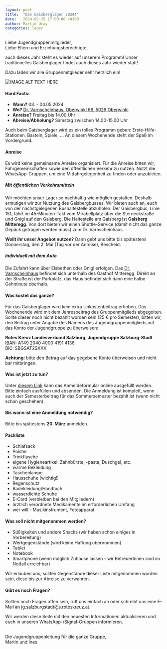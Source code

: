 ```yaml
---
layout: post
title:  "Das Gaisberglager 2024!"
date:   2024-02-25 17:00:00 +0100
author: Martin Uray
categories: lager
---
```


Liebe Jugendgruppenmitglieder,<br>
Liebe Eltern und Erziehungsberechtigte,

auch dieses Jahr steht es wieder auf unserem Programm! Unser traditionelles Gaisberglager findet auch dieses Jahr wieder statt!

Dazu laden wir alle Gruppenmitglieder sehr herzlich ein!

![IMAGE ALT TEXT HERE](https://www.red-angels.at/assets/header_gaisberg.JPG)

#### Hard Facts:
- **Wann?** 03. - 04.05.2024
- **Wo?** [Dr. Varnscheinhaus, Oberwinkl 66, 5026 Oberwinkl](https://goo.gl/maps/KCCQh1oP8bHLhGmK7)
- **Anreise?** Freitag bis 14.00 Uhr
- **Abreise/Abholung?** Samstag zwischen 14.00-15.00 Uhr


Auch beim Gaisberglager wird es ein tolles Programm geben: Erste-Hilfe-Stationen, Basteln, Spiele, ...
An diesem Wochenende steht der Spaß im Vordergrund.


#### Anreise
Es wird keine gemeinsame Anreise organisiert.
Für die Anreise bitten wir, Fahrgemeinschaften sowie den öffentlichen Verkehr zu nutzen.
Nutzt die WhatsApp-Gruppen, um eine Mitfahrgelegenheit zu finden oder anzubieten.

##### Mit öffentlichen Verkehrsmitteln
Wir möchten unser Lager so nachhaltig wie möglich gestalten.
Deshalb ermutigen wir zur Nutzung des Gaisbergbusses.
Wir bieten auch an, euch von der nächstgelegenen Bushaltestelle abzuholen.
Der Gaisbergbus, Linie 151, fährt im 45-Minuten-Takt vom Mirabellplatz über die Sterneckstraße und Gnigl auf den Gaisberg.
Die Haltestelle am Gaisberg ist **Gaisberg Mitteregg**.
Von dort bieten wir einen Shuttle-Service (damit nicht das ganze Gepäck getragen werden muss) zum Dr. Varnscheinhaus.

**Wollt ihr unser Angebot nutzen?** Dann gebt uns bitte bis spätestens Donnerstag, den 2. Mai (Tag vor der Anreise), Bescheid.


##### Individuell mit dem Auto
Die Zufahrt kann über Elsbethen oder Gnigl erfolgen. Das 
[Dr. Varnscheinhaus](https://goo.gl/maps/KCCQh1oP8bHLhGmK7) befindet sich unterhalb des Gasthof Mitteregg. Direkt an der Straße ist der Parkplatz, das Haus befindet sich dann eine halbe Gehminute oberhalb.

#### Was kostet das ganze?
Für das Gaisberglager wird kein extra Unkostenbeitrag erhoben. Das Wochenende wird mit dem Jahresbeitrag des Gruppenmitglieds abgegolten. Sollte dieser noch nicht bezahlt worden sein (25 € pro Semester), bitten wir, den Beitrag unter Angabe des Namens des Jugendgruppenmitglieds auf das Konto der Jugendgruppe zu überweisen:

**Rotes Kreuz Landesverband Salzburg, Jugendgruppe Salzburg-Stadt**<br>
    IBAN:  	AT49 2040 4000 4191 4136<br>
    BIC:     	SBGSAT2SXXX


**Achtung:** bitte den Betrag auf das gegebene Konto überweisen und nicht bar mitbringen.


#### Was ist jetzt zu tun?
Unter
[diesem Link](https://forms.office.com/e/dLKV71xF98)
kann das Anmeldeformular online ausgefüllt werden. Bitte einfach ausfüllen und absenden. Die Anmeldung ist komplett, wenn auch der Semesterbeitrag für das Sommersemester bezahlt ist (wenn nicht schon geschehen).

#### Bis wann ist eine Anmeldung notwendig?
Bitte bis spätestens **20. März** anmelden.


#### Packliste
* Schlafsack
* Polster
* Trinkflasche
* eigene Hygieneartikel: Zahnbürste, -pasta, Duschgel, etc.
* warme Bekleidung
* Taschenlampe
* Hausschuhe (wichtig!)
* Regenschutz
* Badekleidung/Handtuch
* wasserdichte Schuhe
* E-Card (verbleiben bei den Mitgliedern)
* ärztlich verordnete Medikamente im erforderlichen Umfang
* wer will - Musikinstrument, Fotoapparat


#### Was soll nicht mitgenommen werden?
* Süßigkeiten und andere Snacks (wir haben schon einiges in Vorbereitung)
* Wertgegenstände (wird keine Haftung übernommen)
* Tablet
* Notebook
* Smartphone (wenn möglich Zuhause lassen - wir BetreuerInnen sind im Notfall
 erreichbar)

Wir erlauben uns, sollten Gegenstände dieser Liste mitgenommen worden sein, diese
bis zur Abreise zu verwahren.

#### Gibt es noch Fragen?
Sollten noch Fragen offen sein, ruft uns einfach an oder schreibt uns eine E-Mail an 
[jg.salzburgstadt@s.roteskreuz.at](mailto:jg.salzburgstadt@s.roteskreuz.at).


Wir werden diese Seite mit den neuesten Informationen aktualisieren und euch in unseren WhatsApp-/Signal-Gruppen informieren.

<br>
Die Jugendgruppenleitung für die ganze Gruppe,<br>
Martin und Ines
